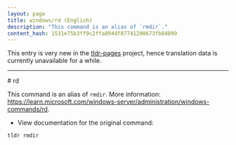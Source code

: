 ```yaml
---
layout: page
title: windows/rd (English)
description: "This command is an alias of `rmdir`."
content_hash: 1531e75b3ff9c2ffa8944f87741200673fb84099
---
```


This entry is very new in the [tldr-pages](https://github.com/tldr-pages/tldr) project, hence translation data is currently unavailable for a while.

<hr># rd

This command is an alias of `rmdir`.
More information: <https://learn.microsoft.com/windows-server/administration/windows-commands/rd>.

- View documentation for the original command:

`tldr rmdir`
